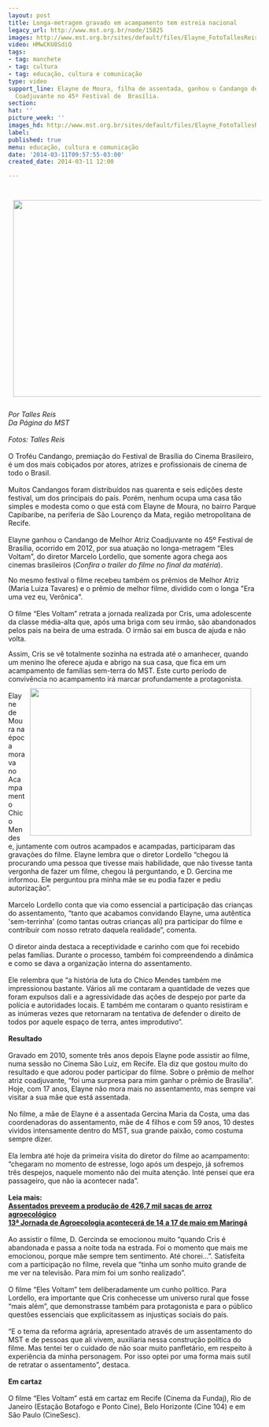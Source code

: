 ```yaml
---
layout: post
title: Longa-metragem gravado em acampamento tem estreia nacional
legacy_url: http://www.mst.org.br/node/15825
images: http://www.mst.org.br/sites/default/files/Elayne_FotoTallesReis-MST.jpg
video: HMwCKU8SdiQ
tags:
- tag: manchete
- tag: cultura
- tag: educação, cultura e comunicação
type: video
support_line: Elayne de Moura, filha de assentada, ganhou o Candango de Melhor Atriz
  Coadjuvante no 45º Festival de  Brasília.
section: 
hat: ''
picture_week: ''
images_hd: http://www.mst.org.br/sites/default/files/Elayne_FotoTallesReis-MST.jpg
label: 
published: true
menu: educação, cultura e comunicação
date: '2014-03-11T09:57:55-03:00'
created_date: 2014-03-11 12:00

---
```

<p><br><em><img style="margin: 10px;" src="http://www.mst.org.br/sites/default/files/Elayne_FotoTallesReis-MST.jpg" alt="" height="400" width="600"><br><br>Por Talles Reis<br>Da Página do MST</em><br><em><br>Fotos: Talles Reis<br></em><br>O Troféu Candango, premiação do Festival de Brasília do Cinema Brasileiro, é um dos mais cobiçados por atores, atrizes e profissionais de cinema de todo o Brasil. <br><br>Muitos Candangos foram distribuídos nas quarenta e seis edições deste festival, um dos principais do país. Porém, nenhum ocupa uma casa tão simples e modesta como o que está com Elayne de Moura, no bairro Parque Capibaribe, na periferia de São Lourenço da Mata, região metropolitana de Recife. <br><br>Elayne ganhou o Candango de Melhor Atriz Coadjuvante no 45º Festival de Brasília, ocorrido em 2012, por sua atuação no longa-metragem “Eles Voltam”, do diretor Marcelo Lordello, que somente agora chega aos cinemas brasileiros (<em>Confira o trailer do filme no final da matéria</em>).</p><p>No mesmo festival o filme recebeu também os prêmios de Melhor Atriz (Maria Luiza Tavares) e o prêmio de melhor filme, dividido com o longa "Era uma vez eu, Verônica".<br><br>O filme “Eles Voltam” retrata a jornada realizada por Cris, uma adolescente da classe média-alta que, após uma briga com seu irmão, são abandonados pelos pais na beira de uma estrada. O irmão sai em busca de ajuda e não volta.</p><p>Assim, Cris se vê totalmente sozinha na estrada até o amanhecer, quando um menino lhe oferece ajuda e abrigo na sua casa, que fica em um acampamento de famílias sem-terra do MST. Este curto período de convivência no acampamento irá marcar profundamente a protagonista.<br><img style="margin: 10px; float: right;" src="http://www.mst.org.br/sites/default/files/Gercina1_FotoTallesReis-MST.jpg" alt="" height="300" width="450"><br>Elayne de Moura na época morava no Acampamento Chico Mendes e, juntamente com outros acampados e acampadas, participaram das gravações do filme. Elayne lembra que o diretor Lordello “chegou lá procurando uma pessoa que tivesse mais habilidade, que não tivesse tanta vergonha de fazer um filme, chegou lá perguntando, e D. Gercina me informou. Ele perguntou pra minha mãe se eu podia fazer e pediu autorização”. <br><br>Marcelo Lordello conta que via como essencial a participação das crianças do assentamento, “tanto que acabamos convidando Elayne, uma autêntica 'sem-terrinha' (como tantas outras crianças ali) pra participar do filme e contribuir com nosso retrato daquela realidade”, comenta. <br><br>O diretor ainda destaca a receptividade e carinho com que foi recebido pelas famílias. Durante o processo, também foi compreendendo a dinâmica e como se dava a organização interna do assentamento. <br><br>Ele relembra que “a história de luta do Chico Mendes também me impressionou bastante. Vários ali me contaram a quantidade de vezes que foram expulsos dali e a agressividade das ações de despejo por parte da polícia e autoridades locais. E também me contaram o quanto resistiram e as inúmeras vezes que retornaram na tentativa de defender o direito de todos por aquele espaço de terra, antes improdutivo”.<br><br><strong>Resultado<br></strong><br>Gravado em 2010, somente três anos depois Elayne pode assistir ao filme, numa sessão no Cinema São Luiz, em Recife. Ela diz que gostou muito do resultado e que adorou poder participar do filme. Sobre o prêmio de melhor atriz coadjuvante, “foi uma surpresa para mim ganhar o prêmio de Brasília”. Hoje, com 17 anos, Elayne não mora mais no assentamento, mas sempre vai visitar a sua mãe que está assentada.<br><br>No filme, a mãe de Elayne é a assentada Gercina Maria da Costa, uma das coordenadoras do assentamento, mãe de 4 filhos e com 59 anos, 10 destes vividos intensamente dentro do MST, sua grande paixão, como costuma sempre dizer. <br><br>Ela lembra até hoje da primeira visita do diretor do filme ao acampamento: “chegaram no momento de estresse, logo após um despejo, já sofremos três despejos, naquele momento não dei muita atenção. Inté pensei que era passageiro, que não ia acontecer nada”.<br><br><strong>Leia mais:<br></strong><a href="http://www.mst.org.br/node/15802"><strong>Assentados preveem a produção de 426,7 mil sacas de arroz agroecológico <br></strong></a><a href="http://www.mst.org.br/node/15794"><strong>13ª Jornada de Agroecologia acontecerá de 14 a 17 de maio em Maringá <br></strong></a><br>Ao assistir o filme, D. Gercinda se emocionou muito “quando Cris é abandonada e passa a noite toda na estrada. Foi o momento que mais me emocionou, porque mãe sempre tem sentimento. Até chorei...”. Satisfeita com a participação no filme, revela que “tinha um sonho muito grande de me ver na televisão. Para mim foi um sonho realizado”.<br><br>O filme “Eles Voltam” tem deliberadamente um cunho político. Para Lordello, era importante que Cris conhecesse um universo rural que fosse “mais além”, que demonstrasse também para protagonista e para o público questões essenciais que explicitassem as injustiças sociais do país. <br><br>“E o tema da reforma agrária, apresentado através de um assentamento do MST e de pessoas que ali vivem, auxiliaria nessa construção política do filme. Mas tentei ter o cuidado de não soar muito panfletário, em respeito à experiência da minha personagem. Por isso optei por uma forma mais sutil de retratar o assentamento”, destaca. <br><strong><br>Em cartaz</strong><br><br>O filme “Eles Voltam” está em cartaz em Recife (Cinema da Fundaj), Rio de Janeiro (Estação Botafogo e Ponto Cine), Belo Horizonte (Cine 104) e em São Paulo (CineSesc).<br><br><br><object data="http://www.youtube.com/v/HMwCKU8SdiQ" type="application/x-shockwave-flash" height="500" width="600"><param name="data" value="http://www.youtube.com/v/HMwCKU8SdiQ"><param name="src" value="http://www.youtube.com/v/HMwCKU8SdiQ"></object></p>
